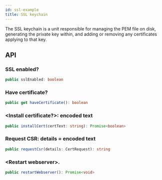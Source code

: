 ```yaml
---
id: ssl-example
title: SSL keychain
---
```


The SSL keychain is a unit responsible for managing the PEM file on disk, generating the private key within, and adding or removing any certificates applying to that key.

## API

### SSL enabled?

```typescript
public sslEnabled: boolean
```

### Have certificate?

```typescript
public get haveCertificate(): boolean
```

### &lt;Install certificate?>: encoded text

```typescript
public installCert(certText: string): Promise<boolean>
```

### Request CSR: details = encoded text

```typescript
public requestCsr(details: CertRequest): string
```

### &lt;Restart webserver>.

```typescript
public restartWebserver(): Promise<void>
```